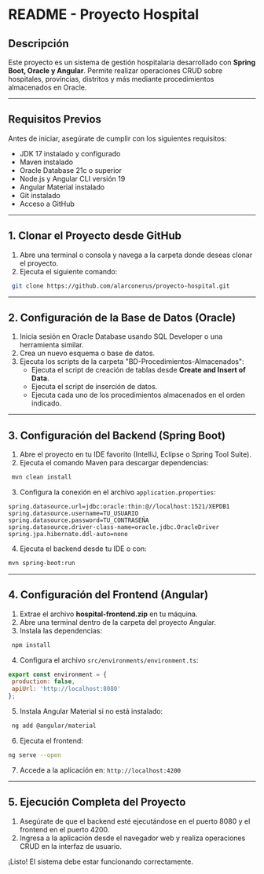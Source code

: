 # **README - Proyecto Hospital**

## **Descripción**
Este proyecto es un sistema de gestión hospitalaria desarrollado con **Spring Boot, Oracle y Angular**. Permite realizar operaciones CRUD sobre hospitales, provincias, distritos y más mediante procedimientos almacenados en Oracle.

---

## **Requisitos Previos**
Antes de iniciar, asegúrate de cumplir con los siguientes requisitos:
- JDK 17 instalado y configurado
- Maven instalado
- Oracle Database 21c o superior
- Node.js y Angular CLI versión 19
- Angular Material instalado
- Git instalado
- Acceso a GitHub

---

## **1. Clonar el Proyecto desde GitHub**
1. Abre una terminal o consola y navega a la carpeta donde deseas clonar el proyecto.
2. Ejecuta el siguiente comando:
```bash
 git clone https://github.com/alarconerus/proyecto-hospital.git
```

---

## **2. Configuración de la Base de Datos (Oracle)**
1. Inicia sesión en Oracle Database usando SQL Developer o una herramienta similar.
2. Crea un nuevo esquema o base de datos.
3. Ejecuta los scripts de la carpeta "BD-Procedimientos-Almacenados":
   - Ejecuta el script de creación de tablas desde **Create and Insert of Data**.
   - Ejecuta el script de inserción de datos.
   - Ejecuta cada uno de los procedimientos almacenados en el orden indicado.

---

## **3. Configuración del Backend (Spring Boot)**
1. Abre el proyecto en tu IDE favorito (IntelliJ, Eclipse o Spring Tool Suite).
2. Ejecuta el comando Maven para descargar dependencias:
```bash
 mvn clean install
```
3. Configura la conexión en el archivo `application.properties`:
```properties
spring.datasource.url=jdbc:oracle:thin:@//localhost:1521/XEPDB1
spring.datasource.username=TU_USUARIO
spring.datasource.password=TU_CONTRASEÑA
spring.datasource.driver-class-name=oracle.jdbc.OracleDriver
spring.jpa.hibernate.ddl-auto=none
```
4. Ejecuta el backend desde tu IDE o con:
```bash
mvn spring-boot:run
```

---

## **4. Configuración del Frontend (Angular)**
1. Extrae el archivo **hospital-frontend.zip** en tu máquina.
2. Abre una terminal dentro de la carpeta del proyecto Angular.
3. Instala las dependencias:
```bash
 npm install
```
4. Configura el archivo `src/environments/environment.ts`:
```javascript
export const environment = {
 production: false,
 apiUrl: 'http://localhost:8080'
};
```
5. Instala Angular Material si no está instalado:
```bash
 ng add @angular/material
```
6. Ejecuta el frontend:
```bash
ng serve --open
```
7. Accede a la aplicación en: `http://localhost:4200`

---

## **5. Ejecución Completa del Proyecto**
1. Asegúrate de que el backend esté ejecutándose en el puerto 8080 y el frontend en el puerto 4200.
2. Ingresa a la aplicación desde el navegador web y realiza operaciones CRUD en la interfaz de usuario.

¡Listo! El sistema debe estar funcionando correctamente.

